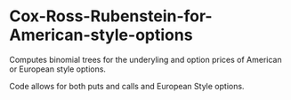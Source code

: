 # Cox-Ross-Rubenstein-for-American-style-options
Computes binomial trees for the underyling and option prices of American or European style options.

Code allows for both puts and calls and European Style options. 
